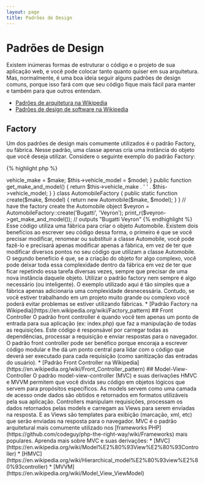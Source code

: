 ```yaml
---
layout: page
title: Padrões de Design
---
```


# Padrões de Design

Existem inúmeras formas de estruturar o código e o projeto de sua aplicação web, e você pode colocar tanto quanto
quiser em sua arquitetura. Mas, normalmente, é uma boa ideia seguir alguns padrões de design comuns, porque isso
fará com que seu código fique mais fácil para manter e também para que outros entendam.

* [Padrões de arquitetura na Wikipedia](https://en.wikipedia.org/wiki/Architectural_pattern)
* [Padrões de design de software na Wikipedia](https://en.wikipedia.org/wiki/Software_design_pattern)

## Factory

Um dos padrões de design mais comumente utilizados é o padrão Factory, ou fábrica. Nesse padrão, uma classe apenas
cria uma instância do objeto que você deseja utilizar. Considere o seguinte exemplo do padrão Factory:

{% highlight php %}
<?php
class Automobile
{
    private $vehicle_make;
    private $vehicle_model;

    public function __construct($make, $model)
    {
        $this->vehicle_make = $make;
        $this->vehicle_model = $model;
    }

    public function get_make_and_model()
    {
        return $this->vehicle_make . ' ' . $this->vehicle_model;
    }
}

class AutomobileFactory
{
    public static function create($make, $model)
    {
        return new Automobile($make, $model);
    }
}

// have the factory create the Automobile object
$veyron = AutomobileFactory::create('Bugatti', 'Veyron');

print_r($veyron->get_make_and_model()); // outputs "Bugatti Veyron"
{% endhighlight %}

Esse código utiliza uma fábrica para criar o objeto Automobile. Existem dois benefícios ao escrever seu código dessa
forma, o primeiro é que se você precisar modificar, renomear ou substituir a classe Automobile, você pode fazê-lo
e precisará apenas modificar apenas a fábrica, em vez de ter que modificar diversos pontos no seu código que utilizam
a classe Automobile. O segundo benefício é que, se a criação do objeto for algo complexo, você pode deixar toda essa
complexidade dentro da fábrica em vez de ter que ficar repetindo essa tarefa diversas vezes, sempre que precisar de
uma nova instância daquele objeto.

Utilizar o padrão factory nem sempre é algo necessário (ou inteligente). O exemplo utilizado aqui é tão simples que
a fábrica apenas adicionaria uma complexidade desnecessária. Contudo, se você estiver trabalhando em um projeto muito
grande ou complexo você poderá evitar problemas se estiver utilizando fábricas.

* [Padrão Factory na Wikipedia](https://en.wikipedia.org/wiki/Factory_pattern)

## Front Controller

O padrão front controller é quando você tem apenas um ponto de entrada para sua aplicação (ex: index.php) que faz
a manipulação de todas as requisições. Este código é responsável por carregar todas as dependências, processar a
requisição e enviar respostas para o navegador. O padrão front controller pode ser benéfico porque encoraja a 
escrever código modular e lhe dá um ponto central para lidar com o código que deverá ser executado para cada 
requisição (como sanitização das entradas do usuário).

* [Padrão Front Controller na Wikipedia](https://en.wikipedia.org/wiki/Front_Controller_pattern)

## Model-View-Controller

O padrão model-view-controller (MVC) e suas derivações HMVC e MVVM permitem que você divida seu código em objetos 
lógicos que servem para propósitos específicos. As models servem como uma camada de acesso onde dados são obtidos
e retornados em formatos utilizáveis pela sua aplicação. Controllers manipulam requisições, processam os dados
retornados pelas models e carregam as Views para serem enviadas na resposta. E as Views são templates para exibição
(marcação, xml, etc) que serão enviadas na resposta para o navegador.  

MVC é o padrão arquitetural mais comumente utilizado nos [frameworks PHP](https://github.com/codeguy/php-the-right-way/wiki/Frameworks) 
mais populares.

Aprenda mais sobre MVC e suas derivações:

* [MVC](https://en.wikipedia.org/wiki/Model%E2%80%93View%E2%80%93Controller)
* [HMVC](https://en.wikipedia.org/wiki/Hierarchical_model%E2%80%93view%E2%80%93controller)
* [MVVM](https://en.wikipedia.org/wiki/Model_View_ViewModel)
